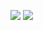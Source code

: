 ![](https://github.com/phamducminh/100-days-algorithm/blob/master/resources/plus-minus-1.png)
![](https://github.com/phamducminh/100-days-algorithm/blob/master/resources/plus-minus-2.png)
